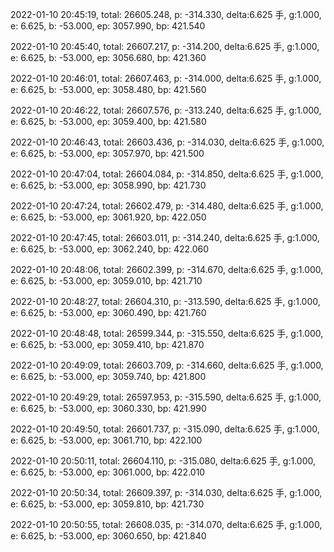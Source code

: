 2022-01-10 20:45:19, total: 26605.248, p: -314.330, delta:6.625 手, g:1.000, e: 6.625, b: -53.000, ep: 3057.990, bp: 421.540

2022-01-10 20:45:40, total: 26607.217, p: -314.200, delta:6.625 手, g:1.000, e: 6.625, b: -53.000, ep: 3056.680, bp: 421.360

2022-01-10 20:46:01, total: 26607.463, p: -314.000, delta:6.625 手, g:1.000, e: 6.625, b: -53.000, ep: 3058.480, bp: 421.560

2022-01-10 20:46:22, total: 26607.576, p: -313.240, delta:6.625 手, g:1.000, e: 6.625, b: -53.000, ep: 3059.400, bp: 421.580

2022-01-10 20:46:43, total: 26603.436, p: -314.030, delta:6.625 手, g:1.000, e: 6.625, b: -53.000, ep: 3057.970, bp: 421.500

2022-01-10 20:47:04, total: 26604.084, p: -314.850, delta:6.625 手, g:1.000, e: 6.625, b: -53.000, ep: 3058.990, bp: 421.730

2022-01-10 20:47:24, total: 26602.479, p: -314.480, delta:6.625 手, g:1.000, e: 6.625, b: -53.000, ep: 3061.920, bp: 422.050

2022-01-10 20:47:45, total: 26603.011, p: -314.240, delta:6.625 手, g:1.000, e: 6.625, b: -53.000, ep: 3062.240, bp: 422.060

2022-01-10 20:48:06, total: 26602.399, p: -314.670, delta:6.625 手, g:1.000, e: 6.625, b: -53.000, ep: 3059.010, bp: 421.710

2022-01-10 20:48:27, total: 26604.310, p: -313.590, delta:6.625 手, g:1.000, e: 6.625, b: -53.000, ep: 3060.490, bp: 421.760

2022-01-10 20:48:48, total: 26599.344, p: -315.550, delta:6.625 手, g:1.000, e: 6.625, b: -53.000, ep: 3059.410, bp: 421.870

2022-01-10 20:49:09, total: 26603.709, p: -314.660, delta:6.625 手, g:1.000, e: 6.625, b: -53.000, ep: 3059.740, bp: 421.800

2022-01-10 20:49:29, total: 26597.953, p: -315.590, delta:6.625 手, g:1.000, e: 6.625, b: -53.000, ep: 3060.330, bp: 421.990

2022-01-10 20:49:50, total: 26601.737, p: -315.090, delta:6.625 手, g:1.000, e: 6.625, b: -53.000, ep: 3061.710, bp: 422.100

2022-01-10 20:50:11, total: 26604.110, p: -315.080, delta:6.625 手, g:1.000, e: 6.625, b: -53.000, ep: 3061.000, bp: 422.010

2022-01-10 20:50:34, total: 26609.397, p: -314.030, delta:6.625 手, g:1.000, e: 6.625, b: -53.000, ep: 3059.810, bp: 421.730

2022-01-10 20:50:55, total: 26608.035, p: -314.070, delta:6.625 手, g:1.000, e: 6.625, b: -53.000, ep: 3060.650, bp: 421.840